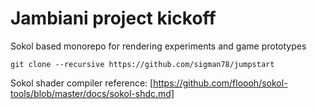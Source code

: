 Jambiani project kickoff
========================

Sokol based monorepo for rendering experiments and game prototypes

   `git clone --recursive https://github.com/sigman78/jumpstart`

Sokol shader compiler reference: [https://github.com/floooh/sokol-tools/blob/master/docs/sokol-shdc.md]
